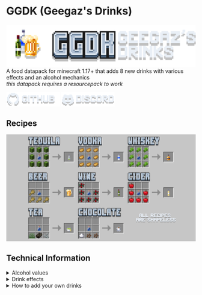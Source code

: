 # GGDK (Geegaz's Drinks)

![GGDK banner image](/img/banner.png)
A food datapack for minecraft 1.17+ that adds 8 new drinks with various effects and an alcohol mechanics</br>
*this datapack requires a resourcepack to work*

[![Github Banner](https://raw.githubusercontent.com/Geegaz-Datapacks/Geegaz-Datapacks.github.io/main/img/github_banner_small.png)](https://github.com/Geegaz-Datapacks/GGDK-Data)
[![Discord Banner](https://raw.githubusercontent.com/Geegaz-Datapacks/Geegaz-Datapacks.github.io/main/img/discord_banner_small.png)](https://discord.gg/6g39K8sCB9)

## Recipes
![GGDK recipes](/img/recipes_image.jpg)

## Technical Information

<details>
    <summary>Alcohol values</summary>

- Strong drinks (Vodka, Tequila, Whiskey): 250
- Wine: 100
- Beer: 60
- Cider: 30
- Soft drinks (Tea, Chocolate): 0
</details>

<details>
    <summary>Drink effects</summary>

- Strong drinks (Vodka, Tequila, Whiskey): Resistance II *(2min)* + Strength II *(2min)*
- Wine: Instant Health II
- Beer: Luck II *(3min)*
- Cider: Absorption II *(3min)*
- Soft drinks (Tea, Chocolate): Regeneration I *(30s)*

</details>

<details>
    <summary>How to add your own drinks</summary>

Adding new drinks is extremely easy, using the `generate_drinks.py` script:
1. First create the texture and model in the resourcepack (don't hesitate to copy one of the existing item models if you're not sure how to do it). How you structure the resourcepack is all up to you, but you should add your CMD overrides in `minecraft/models/item/potion.json`.
2. Add the item to the lang files by adding a new line `"ggdk.item.<item id>": "<item name>"`
3. Create the item's recipe in the datapack at `data/ggdk/recipes/<item id>.json`. This recipe should give a knowledge book as an output to work properly.
4. Then create a new entry in the file `drinks.json` located at the root of the datapack. Look how each item is implemented:
   - **\<item id\>** is the id of your item,
   - **alcohol_value** is the number of seconds necessary to sober up after drinking an alcoholic drink. Keep in mind this value stacks !
   - **custom_model_data** is the CMD of this drink, which you created earlier (see step 1)
   - **effects** is a list of effects the drink will give when drank. The **name**, **seconds** and **amplifier** values are the same as the parameters of the `/effect` command.
```json
"<item id>": {
    "alcohol_value": (int),
    "custom_model_data": (int),
    "effects": [
        {"name":"<effect id>","seconds":(int),"amplifier":(int)}
    ]
}
```
5. Finally, run `generate_drinks.py` either by double-clicking the script or in command line using `python generate_drinks.py`. This requires you to have python installed though, you can find an installer at https://www.python.org/downloads/
6. **If you followed these steps properly, your new drink should now be working ingame !**

*For more info about CustomModelData, check out [this forum post](https://www.planetminecraft.com/forums/communities/texturing/new-1-14-custom-item-models-tuto-578834/).*
</details>